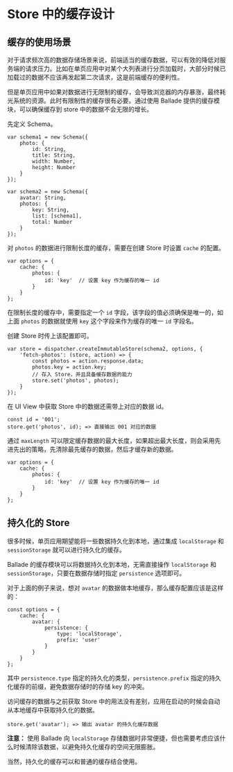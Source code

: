 # Store 中的缓存设计

## 缓存的使用场景

对于请求频次高的数据存储场景来说，前端适当的缓存数据，可以有效的降低对服务端的请求压力。比如在单页应用中对某个大列表进行分页加载时，大部分时候已加载过的数据不应该再发起第二次请求，这是前端缓存的便利性。

但是单页应用中如果对数据进行无限制的缓存，会导致浏览器的内存暴涨，最终耗光系统的资源。此时有限制性的缓存很有必要。通过使用 Ballade 提供的缓存模块，可以确保缓存到 store 中的数据不会无限的增长。

先定义 Schema。

```
var schema1 = new Schema({
    photo: {
    	id: String,
    	title: String,
    	width: Number,
    	height: Number
    }
});

var schema2 = new Schema({
    avatar: String,
    photos: {
        key: String,
        list: [schema1],
        total: Number
    }
});
```

对 `photos` 的数据进行限制长度的缓存，需要在创建 Store 时设置 `cache` 的配置。

```
var options = {
    cache: {
        photos: {
            id: 'key'  // 设置 key 作为缓存的唯一 id
        }
    }
};
```

在限制长度的缓存中，需要指定一个 `id` 字段，该字段的值必须确保是唯一的，如上面 `photos` 的数据就使用 `key` 这个字段来作为缓存的唯一 `id` 字段名。

创建 Store 时传上该配置即可。

```
var store = dispatcher.createImmutableStore(schema2, options, {
    'fetch-photos': (store, action) => {
        const photos = action.response.data;
        photos.key = action.key;
        // 存入 Store，并且具备缓存数据的能力
        store.set('photos', photos);
    }
});
```

在 UI View 中获取 Store 中的数据还需带上对应的数据 id。

```
const id = '001';
store.get('photos', id); => 直接输出 001 对应的数据
```

通过 `maxLength` 可以限定缓存数据的最大长度，如果超出最大长度，则会采用先进先出的策略，先清除最先缓存的数据，然后才缓存新的数据。

```
var options = {
    cache: {
        photos: {
            id: 'key'  // 设置 key 作为缓存的唯一 id
        }
    }
};
```

## 持久化的 Store

很多时候，单页应用期望能将一些数据持久化到本地，通过集成 `localStorage` 和 `sessionStorage` 就可以进行持久化的缓存。

Ballade 的缓存模块可以将数据持久化到本地，无需直接操作 `localStorage` 和 `sessionStorage`，只要在数据存储时指定 `persistence` 选项即可。

对于上面的例子来说，想对 `avatar` 的数据做本地缓存，那么缓存配置应该是这样的：

```
const options = {
    cache: {
        avatar: {
            persistence: {
                type: 'localStorage',
                prefix: 'user'
            }
        }
    }
};
```

其中 `persistence.type` 指定的持久化的类型，`persistence.prefix` 指定的持久化缓存的前缀，避免数据存储时的存储 key 的冲突。

访问缓存的数据与之前获取 Store 中的用法没有差别，应用在启动的时候会自动从本地缓存中获取持久化的数据。

```
store.get('avatar'); => 输出 avatar 的持久化缓存数据
```

**注意：** 使用 Ballade 向 `localStorage` 存储数据时非常便捷，但也需要考虑应该什么时候清除该数据，以避免持久化缓存的空间无限膨胀。

当然，持久化的缓存可以和普通的缓存结合使用。
